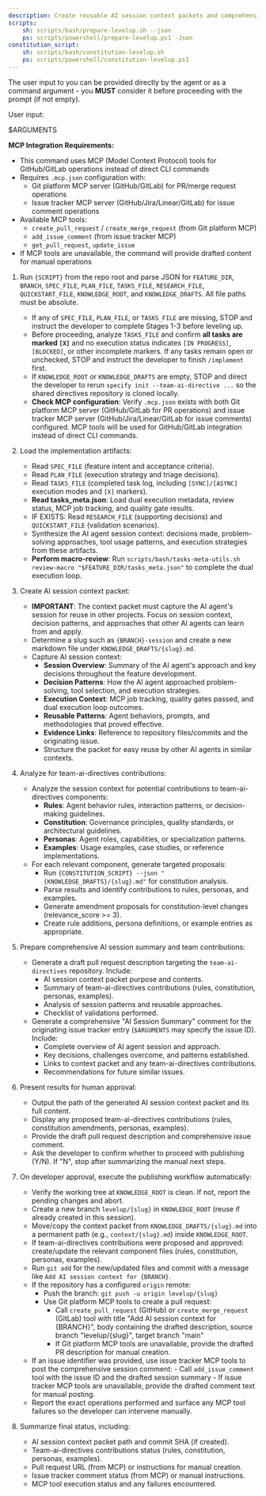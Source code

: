 ```yaml
---
description: Create reusable AI session context packets and comprehensive issue summaries for team-ai-directives contributions.
scripts:
    sh: scripts/bash/prepare-levelup.sh --json
    ps: scripts/powershell/prepare-levelup.ps1 -Json
constitution_script:
    sh: scripts/bash/constitution-levelup.sh
    ps: scripts/powershell/constitution-levelup.ps1
---
```


The user input to you can be provided directly by the agent or as a command argument - you **MUST** consider it before proceeding with the prompt (if not empty).

User input:

$ARGUMENTS

**MCP Integration Requirements:**
- This command uses MCP (Model Context Protocol) tools for GitHub/GitLab operations instead of direct CLI commands
- Requires `.mcp.json` configuration with:
  - Git platform MCP server (GitHub/GitLab) for PR/merge request operations
  - Issue tracker MCP server (GitHub/Jira/Linear/GitLab) for issue comment operations
- Available MCP tools:
  - `create_pull_request` / `create_merge_request` (from Git platform MCP)
  - `add_issue_comment` (from issue tracker MCP)
  - `get_pull_request`, `update_issue`
- If MCP tools are unavailable, the command will provide drafted content for manual operations

1. Run `{SCRIPT}` from the repo root and parse JSON for `FEATURE_DIR`, `BRANCH`, `SPEC_FILE`, `PLAN_FILE`, `TASKS_FILE`, `RESEARCH_FILE`, `QUICKSTART_FILE`, `KNOWLEDGE_ROOT`, and `KNOWLEDGE_DRAFTS`. All file paths must be absolute.
     - If any of `SPEC_FILE`, `PLAN_FILE`, or `TASKS_FILE` are missing, STOP and instruct the developer to complete Stages 1-3 before leveling up.
     - Before proceeding, analyze `TASKS_FILE` and confirm **all tasks are marked `[X]`** and no execution status indicates `[IN PROGRESS]`, `[BLOCKED]`, or other incomplete markers. If any tasks remain open or unchecked, STOP and instruct the developer to finish `/implement` first.
     - If `KNOWLEDGE_ROOT` or `KNOWLEDGE_DRAFTS` are empty, STOP and direct the developer to rerun `specify init --team-ai-directive ...` so the shared directives repository is cloned locally.
     - **Check MCP configuration**: Verify `.mcp.json` exists with both Git platform MCP server (GitHub/GitLab for PR operations) and issue tracker MCP server (GitHub/Jira/Linear/GitLab for issue comments) configured. MCP tools will be used for GitHub/GitLab integration instead of direct CLI commands.

2. Load the implementation artifacts:
     - Read `SPEC_FILE` (feature intent and acceptance criteria).
     - Read `PLAN_FILE` (execution strategy and triage decisions).
     - Read `TASKS_FILE` (completed task log, including `[SYNC]/[ASYNC]` execution modes and `[X]` markers).
     - **Read tasks_meta.json**: Load dual execution metadata, review status, MCP job tracking, and quality gate results.
     - IF EXISTS: Read `RESEARCH_FILE` (supporting decisions) and `QUICKSTART_FILE` (validation scenarios).
     - Synthesize the AI agent session context: decisions made, problem-solving approaches, tool usage patterns, and execution strategies from these artifacts.
     - **Perform macro-review**: Run `scripts/bash/tasks-meta-utils.sh review-macro "$FEATURE_DIR/tasks_meta.json"` to complete the dual execution loop.

3. Create AI session context packet:
     - **IMPORTANT**: The context packet must capture the AI agent's session for reuse in other projects. Focus on session context, decision patterns, and approaches that other AI agents can learn from and apply.
     - Determine a slug such as `{BRANCH}-session` and create a new markdown file under `KNOWLEDGE_DRAFTS/{slug}.md`.
     - Capture AI session context:
       - **Session Overview**: Summary of the AI agent's approach and key decisions throughout the feature development.
       - **Decision Patterns**: How the AI agent approached problem-solving, tool selection, and execution strategies.
       - **Execution Context**: MCP job tracking, quality gates passed, and dual execution loop outcomes.
       - **Reusable Patterns**: Agent behaviors, prompts, and methodologies that proved effective.
       - **Evidence Links**: Reference to repository files/commits and the originating issue.
       - Structure the packet for easy reuse by other AI agents in similar contexts.

4. Analyze for team-ai-directives contributions:
     - Analyze the session context for potential contributions to team-ai-directives components:
       - **Rules**: Agent behavior rules, interaction patterns, or decision-making guidelines.
       - **Constitution**: Governance principles, quality standards, or architectural guidelines.
       - **Personas**: Agent roles, capabilities, or specialization patterns.
       - **Examples**: Usage examples, case studies, or reference implementations.
     - For each relevant component, generate targeted proposals:
       - Run `{CONSTITUTION_SCRIPT} --json "{KNOWLEDGE_DRAFTS}/{slug}.md"` for constitution analysis.
       - Parse results and identify contributions to rules, personas, and examples.
       - Generate amendment proposals for constitution-level changes (relevance_score >= 3).
       - Create rule additions, persona definitions, or example entries as appropriate.

5. Prepare comprehensive AI session summary and team contributions:
     - Generate a draft pull request description targeting the `team-ai-directives` repository. Include:
       - AI session context packet purpose and contents.
       - Summary of team-ai-directives contributions (rules, constitution, personas, examples).
       - Analysis of session patterns and reusable approaches.
       - Checklist of validations performed.
     - Generate a comprehensive "AI Session Summary" comment for the originating issue tracker entry (`$ARGUMENTS` may specify the issue ID). Include:
       - Complete overview of AI agent session and approach.
       - Key decisions, challenges overcome, and patterns established.
       - Links to context packet and any team-ai-directives contributions.
       - Recommendations for future similar issues.

6. Present results for human approval:
     - Output the path of the generated AI session context packet and its full content.
     - Display any proposed team-ai-directives contributions (rules, constitution amendments, personas, examples).
     - Provide the draft pull request description and comprehensive issue comment.
     - Ask the developer to confirm whether to proceed with publishing (Y/N). If "N", stop after summarizing the manual next steps.

7. On developer approval, execute the publishing workflow automatically:
     - Verify the working tree at `KNOWLEDGE_ROOT` is clean. If not, report the pending changes and abort.
     - Create a new branch `levelup/{slug}` in `KNOWLEDGE_ROOT` (reuse if already created in this session).
     - Move/copy the context packet from `KNOWLEDGE_DRAFTS/{slug}.md` into a permanent path (e.g., `context/{slug}.md`) inside `KNOWLEDGE_ROOT`.
     - If team-ai-directives contributions were proposed and approved: create/update the relevant component files (rules, constitution, personas, examples).
     - Run `git add` for the new/updated files and commit with a message like `Add AI session context for {BRANCH}`.
     - If the repository has a configured `origin` remote:
         - Push the branch: `git push -u origin levelup/{slug}`
         - Use Git platform MCP tools to create a pull request:
           - Call `create_pull_request` (GitHub) or `create_merge_request` (GitLab) tool with title "Add AI session context for {BRANCH}", body containing the drafted description, source branch "levelup/{slug}", target branch "main"
           - If Git platform MCP tools are unavailable, provide the drafted PR description for manual creation.
     - If an issue identifier was provided, use issue tracker MCP tools to post the comprehensive session comment:
           - Call `add_issue_comment` tool with the issue ID and the drafted session summary
           - If issue tracker MCP tools are unavailable, provide the drafted comment text for manual posting.
     - Report the exact operations performed and surface any MCP tool failures so the developer can intervene manually.

8. Summarize final status, including:
     - AI session context packet path and commit SHA (if created).
     - Team-ai-directives contributions status (rules, constitution, personas, examples).
     - Pull request URL (from MCP) or instructions for manual creation.
     - Issue tracker comment status (from MCP) or manual instructions.
     - MCP tool execution status and any failures encountered.
